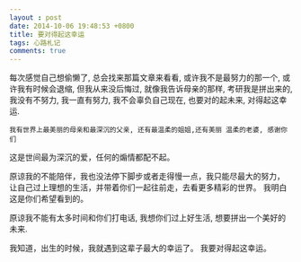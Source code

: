 ```yaml
---
layout : post
date: 2014-10-06 19:48:53 +0800
title: 要对得起这幸运
tags: 心路札记
comments: true
---
```


每次感觉自己想偷懒了, 总会找来那篇文章来看看,
或许我不是最努力的那一个, 或许我有时候会退缩,
但我从来没后悔过, 就像我告诉母亲的那样, 考研我是拼出来的,
我没有不努力, 我一直有努力, 我不会辜负自己现在, 也要对的起未来,
对得起这幸运.

`我有世界上最美丽的母亲和最深沉的父亲, 还有最温柔的姐姐,还有美丽
温柔的老婆, 感谢你们`

<!--more-->

这是世间最为深沉的爱，任何的煽情都配不起。

原谅我的不能陪伴，我也没法停下脚步或者走得慢一点，我只能尽最大的努力，
让自己过上理想的生活，并带着你们一起往前走，去看更多精彩的世界。
我明白这是你们希望看到的。

原谅我不能有太多时间和你们打电话, 我想你们过上好生活,
想要拼出一个美好的未来.


我知道，出生的时候，我就遇到这辈子最大的幸运了。
我要对得起这幸运。

